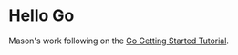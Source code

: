 # Hello Go

Mason's work following on the [Go Getting Started Tutorial](https://golang.org/doc/tutorial/getting-started).
